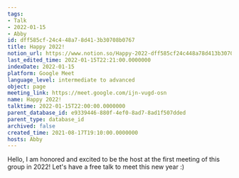 ```yaml
---
tags:
- Talk
- 2022-01-15
- Abby
id: dff585cf-24c4-48a7-8d41-3b30708b0767
title: Happy 2022!
notion_url: https://www.notion.so/Happy-2022-dff585cf24c448a78d413b30708b0767
last_edited_time: 2022-01-15T22:21:00.0000000
indexDate: 2022-01-15
platform: Google Meet
language_level: intermediate to advanced
object: page
meeting_link: https://meet.google.com/ijn-vugd-osn
name: Happy 2022!
talktime: 2022-01-15T22:00:00.0000000
parent_database_id: e9339446-880f-4ef0-8ad7-8ad1f507dded
parent_type: database_id
archived: false
created_time: 2021-08-17T19:10:00.0000000
hosts: Abby
---
```


Hello, I am honored and excited to be the host at the first meeting of this group in 2022! Let's have a free talk to meet this new year :)






